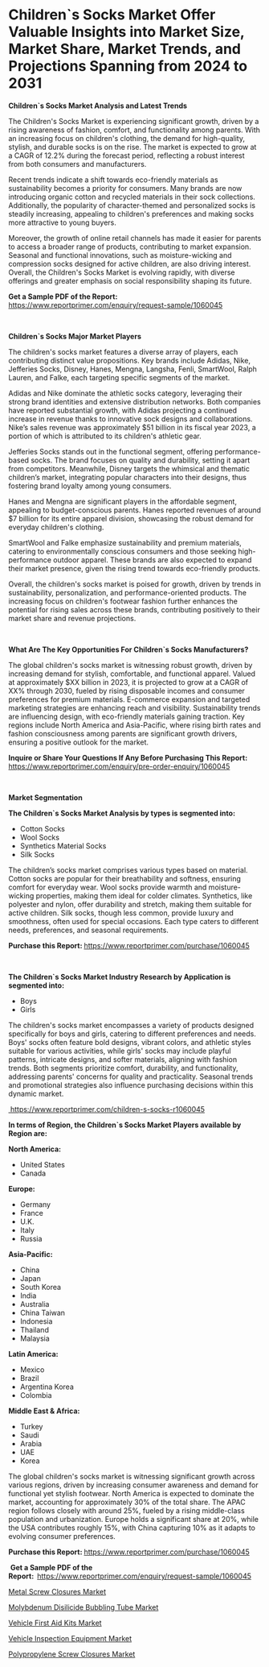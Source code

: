 <p><h1>Children`s Socks Market Offer Valuable Insights into Market Size, Market Share, Market Trends, and Projections Spanning from 2024 to 2031</h1></p><p><strong>Children`s Socks Market Analysis and Latest Trends</strong></p>
<p><p>The Children's Socks Market is experiencing significant growth, driven by a rising awareness of fashion, comfort, and functionality among parents. With an increasing focus on children's clothing, the demand for high-quality, stylish, and durable socks is on the rise. The market is expected to grow at a CAGR of 12.2% during the forecast period, reflecting a robust interest from both consumers and manufacturers.</p><p>Recent trends indicate a shift towards eco-friendly materials as sustainability becomes a priority for consumers. Many brands are now introducing organic cotton and recycled materials in their sock collections. Additionally, the popularity of character-themed and personalized socks is steadily increasing, appealing to children's preferences and making socks more attractive to young buyers. </p><p>Moreover, the growth of online retail channels has made it easier for parents to access a broader range of products, contributing to market expansion. Seasonal and functional innovations, such as moisture-wicking and compression socks designed for active children, are also driving interest. Overall, the Children's Socks Market is evolving rapidly, with diverse offerings and greater emphasis on social responsibility shaping its future.</p></p>
<p><strong>Get a Sample PDF of the Report:&nbsp;</strong> <a href="https://www.reportprimer.com/enquiry/request-sample/1060045">https://www.reportprimer.com/enquiry/request-sample/1060045</a></p>
<p>&nbsp;</p>
<p><strong>Children`s Socks Major Market Players</strong></p>
<p><p>The children's socks market features a diverse array of players, each contributing distinct value propositions. Key brands include Adidas, Nike, Jefferies Socks, Disney, Hanes, Mengna, Langsha, Fenli, SmartWool, Ralph Lauren, and Falke, each targeting specific segments of the market.</p><p>Adidas and Nike dominate the athletic socks category, leveraging their strong brand identities and extensive distribution networks. Both companies have reported substantial growth, with Adidas projecting a continued increase in revenue thanks to innovative sock designs and collaborations. Nike’s sales revenue was approximately $51 billion in its fiscal year 2023, a portion of which is attributed to its children's athletic gear.</p><p>Jefferies Socks stands out in the functional segment, offering performance-based socks. The brand focuses on quality and durability, setting it apart from competitors. Meanwhile, Disney targets the whimsical and thematic children’s market, integrating popular characters into their designs, thus fostering brand loyalty among young consumers.</p><p>Hanes and Mengna are significant players in the affordable segment, appealing to budget-conscious parents. Hanes reported revenues of around $7 billion for its entire apparel division, showcasing the robust demand for everyday children's clothing.</p><p>SmartWool and Falke emphasize sustainability and premium materials, catering to environmentally conscious consumers and those seeking high-performance outdoor apparel. These brands are also expected to expand their market presence, given the rising trend towards eco-friendly products.</p><p>Overall, the children's socks market is poised for growth, driven by trends in sustainability, personalization, and performance-oriented products. The increasing focus on children's footwear fashion further enhances the potential for rising sales across these brands, contributing positively to their market share and revenue projections.</p></p>
<p>&nbsp;</p>
<p><strong>What Are The Key Opportunities For Children`s Socks Manufacturers?</strong></p>
<p><p>The global children's socks market is witnessing robust growth, driven by increasing demand for stylish, comfortable, and functional apparel. Valued at approximately $XX billion in 2023, it is projected to grow at a CAGR of XX% through 2030, fueled by rising disposable incomes and consumer preferences for premium materials. E-commerce expansion and targeted marketing strategies are enhancing reach and visibility. Sustainability trends are influencing design, with eco-friendly materials gaining traction. Key regions include North America and Asia-Pacific, where rising birth rates and fashion consciousness among parents are significant growth drivers, ensuring a positive outlook for the market.</p></p>
<p><strong>Inquire or Share Your Questions If Any Before Purchasing This Report:</strong> <a href="https://www.reportprimer.com/enquiry/pre-order-enquiry/1060045">https://www.reportprimer.com/enquiry/pre-order-enquiry/1060045</a></p>
<p>&nbsp;</p>
<p><strong>Market Segmentation</strong></p>
<p><strong>The Children`s Socks Market Analysis by types is segmented into:</strong></p>
<p><ul><li>Cotton Socks</li><li>Wool Socks</li><li>Synthetics Material Socks</li><li>Silk Socks</li></ul></p>
<p><p>The children’s socks market comprises various types based on material. Cotton socks are popular for their breathability and softness, ensuring comfort for everyday wear. Wool socks provide warmth and moisture-wicking properties, making them ideal for colder climates. Synthetics, like polyester and nylon, offer durability and stretch, making them suitable for active children. Silk socks, though less common, provide luxury and smoothness, often used for special occasions. Each type caters to different needs, preferences, and seasonal requirements.</p></p>
<p><strong>Purchase this Report:&nbsp;</strong><a href="https://www.reportprimer.com/purchase/1060045">https://www.reportprimer.com/purchase/1060045</a></p>
<p>&nbsp;</p>
<p><strong>The Children`s Socks Market Industry Research by Application is segmented into:</strong></p>
<p><ul><li>Boys</li><li>Girls</li></ul></p>
<p><p>The children's socks market encompasses a variety of products designed specifically for boys and girls, catering to different preferences and needs. Boys' socks often feature bold designs, vibrant colors, and athletic styles suitable for various activities, while girls' socks may include playful patterns, intricate designs, and softer materials, aligning with fashion trends. Both segments prioritize comfort, durability, and functionality, addressing parents' concerns for quality and practicality. Seasonal trends and promotional strategies also influence purchasing decisions within this dynamic market.</p></p>
<p><a href="https://www.reportprimer.com/children-s-socks-r1060045">&nbsp;https://www.reportprimer.com/children-s-socks-r1060045</a></p>
<p><strong>In terms of Region, the Children`s Socks Market Players available by Region are:</strong></p>
<p>
    <p> <strong> North America: </strong>
        <ul>
            <li>United States</li>
            <li>Canada</li>
        </ul>
        </p> 
    <p> <strong> Europe: </strong>
        <ul>
            <li>Germany</li>
            <li>France</li>
            <li>U.K.</li>
            <li>Italy</li>
            <li>Russia</li>
        </ul>
        </p> 
    <p> <strong> Asia-Pacific: </strong>
        <ul>
            <li>China</li>
            <li>Japan</li>
            <li>South Korea</li>
            <li>India</li>
            <li>Australia</li>
            <li>China Taiwan</li>
            <li>Indonesia</li>
            <li>Thailand</li>
            <li>Malaysia</li>
        </ul>
        </p> 
    <p> <strong> Latin America: </strong>
        <ul>
            <li>Mexico</li>
            <li>Brazil</li>
            <li>Argentina Korea</li>
            <li>Colombia</li>
        </ul>
        </p> 
    <p> <strong> Middle East & Africa: </strong>
        <ul>
            <li>Turkey</li>
            <li>Saudi</li>
            <li>Arabia</li>
            <li>UAE</li>
            <li>Korea</li>
        </ul>
    </p>
    </p>
<p><p>The global children's socks market is witnessing significant growth across various regions, driven by increasing consumer awareness and demand for functional yet stylish footwear. North America is expected to dominate the market, accounting for approximately 30% of the total share. The APAC region follows closely with around 25%, fueled by a rising middle-class population and urbanization. Europe holds a significant share at 20%, while the USA contributes roughly 15%, with China capturing 10% as it adapts to evolving consumer preferences.</p></p>
<p><strong>Purchase this Report: </strong><a href="https://www.reportprimer.com/purchase/1060045">https://www.reportprimer.com/purchase/1060045</a></p>
<p>&nbsp;<strong>Get a Sample PDF of the Report:&nbsp;&nbsp;</strong><a href="https://www.reportprimer.com/enquiry/request-sample/1060045">https://www.reportprimer.com/enquiry/request-sample/1060045</a></p>
<p><strong></strong></p>
<p><p><a href="https://medium.com/@joehodytkiewicz980/pioneering-growth-analyzing-global-metal-screw-closures-market-dynamics-2024-2031-2d858f3322f7?postPublishedType=repub">Metal Screw Closures Market</a></p><p><a href="https://issuu.com/reportprime-2/docs/molybdenum-disilicide-bubbling-tube_3243187bf8537e">Molybdenum Disilicide Bubbling Tube Market</a></p><p><a href="https://www.linkedin.com/pulse/vehicle-first-aid-kits-market-trends-analysis-opportunities-i94ac">Vehicle First Aid Kits Market</a></p><p><a href="https://www.linkedin.com/pulse/emerging-opportunities-challenges-global-vehicle-inspection-rxv3f?trackingId=Hn5GvbS6SlOnTDJHSrRTkg%3D%3D">Vehicle Inspection Equipment Market</a></p><p><a href="https://medium.com/@joehodytkiewicz980/global-polypropylene-screw-closures-market-size-is-expected-to-reach-at-a-cagr-of-10-2-8469a63ea911?postPublishedType=repub">Polypropylene Screw Closures Market</a></p></p>